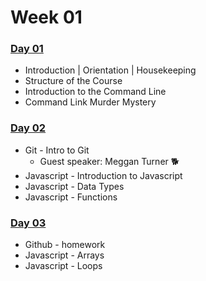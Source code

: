 # Week 01

### [Day 01](day-01.md)

* Introduction \| Orientation \| Housekeeping
* Structure of the Course
* Introduction to the Command Line
* Command Link Murder Mystery

### [Day 02​](day-02.md)

* Git - Intro to Git
  * Guest speaker: Meggan Turner 🐕
* Javascript - Introduction to Javascript
* Javascript - Data Types
* Javascript - Functions

### ​[Day 03](day-03.md)​

* Github - homework
* Javascript - Arrays
* Javascript - Loops



